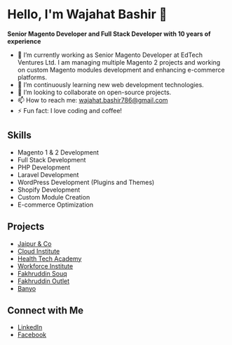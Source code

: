 # Hello, I'm Wajahat Bashir 👋

**Senior Magento Developer and Full Stack Developer with 10 years of experience**

- 🔭 I’m currently working as Senior Magento Developer at EdTech Ventures Ltd. I am managing multiple Magento 2 projects and working on custom Magento modules development and enhancing e-commerce platforms.
- 🌱 I’m continuously learning new web development technologies.
- 👯 I’m looking to collaborate on open-source projects.
- 📫 How to reach me: wajahat.bashir786@gmail.com
- ⚡ Fun fact: I love coding and coffee!

## Skills
- Magento 1 & 2 Development
- Full Stack Development
- PHP Development
- Laravel Development
- WordPress Development (Plugins and Themes)
- Shopify Development
- Custom Module Creation
- E-commerce Optimization

## Projects
- [Jaipur & Co](https://shop.jaipurandco.com/)
- [Cloud Institute](https://www.cloudinstitute.io/)
- [Health Tech Academy](https://www.healthtechacademy.org/)
- [Workforce Institute](https://workforceinstitute.io/)
- [Fakhruddin Souq](http://www.fakhruddinsouq.com/)
- [Fakhruddin Outlet](https://www.fakhruddinoutlet.com/)
- [Banyo](https://www.banyo.co.uk/)

## Connect with Me
- [LinkedIn](https://linkedin.com/in/wajahatbashir)
- [Facebook](https://www.facebook.com/engrwb)
